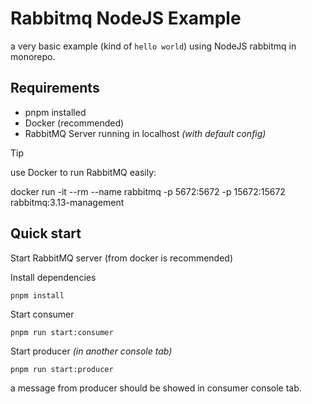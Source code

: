 # Rabbitmq NodeJS Example

a very basic example (kind of `hello world`) using NodeJS rabbitmq in monorepo.

## Requirements

- pnpm installed
- Docker (recommended)
- RabbitMQ Server running in localhost _(with default config)_

> [!TIP]
> use Docker to run RabbitMQ easily:
>
> docker run -it --rm --name rabbitmq -p 5672:5672 -p 15672:15672 rabbitmq:3.13-management

## Quick start

Start RabbitMQ server (from docker is recommended)

Install dependencies

```console
pnpm install
```

Start consumer

```console
pnpm run start:consumer
```

Start producer _(in another console tab)_

```console
pnpm run start:producer
```

a message from producer should be showed in consumer console tab.
